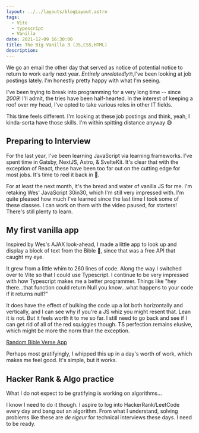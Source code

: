 ```yaml
---
layout: ../../layouts/blogLayout.astro
tags:
  - Vite
  - typescript
  - Vanilla
date: 2021-12-09 16:30:00
title: The Big Vanilla 3 (JS,CSS,HTML)
description:
---
```


We go an email the other day that served as notice of potential notice to return to work early next year. *Entirely unrelatedly*🙄,I've been looking at job postings lately. I'm honestly pretty happy with what I'm seeing.

I've been trying to break into programming for a very long time -- since _2009_! I'll admit, the tries have been half-hearted. In the interest of keeping a roof over my head, I've opted to take various roles in other IT fields.

This time feels different. I'm looking at these job postings and think, yeah, I kinda-sorta have those skills. I'm within spitting distance anyway 😅

## Preparing to Interview

For the last year, I've been learning JavaScript via learning frameworks. I've spent time in Gatsby, NextJS, Astro, & SvelteKit. It's clear that with the exception of React, these have been too far out on the cutting edge for most jobs. It's time to reel it back in 🎣.

For at least the next month, it's the bread and water of vanilla JS for me. I'm retaking Wes' JavaScript 30in30, which I'm still very impressed with. I'm quite pleased how much I've learned since the last time I took some of these classes. I can work on them with the video paused, for starters! There's still plenty to learn.

## My first vanilla app

Inspired by Wes's AJAX look-ahead, I made a little app to look up and display a block of text from the Bible 📖, since that was a free API that caught my eye.

It grew from a little whim to 260 lines of code. Along the way I switched over to Vite so that I could use Typescript. I continue to be very impressed with how Typescript makes me a better programmer. Things like "hey there...that function could return Null you know...what happens to your code if it returns null?"

It does have the effect of bulking the code up a lot both horizontally and vertically, and I can see why if you're a JS whiz you might resent that. Lean it is not. But it feels worth it to me so far. I still need to go back and see if I can get rid of all of the red squiggles though. TS perfection remains elusive, which might be more the norm than the exception.

[Random Bible Verse App](https://random-bible-verse.netlify.app)

Perhaps most gratifyingly, I whipped this up in a day's worth of work, which makes me feel good. It's simple, but it works.

## Hacker Rank & Algo practice

What I do not expect to be gratifying is working on algorithms...

I know I need to do it though. I aspire to log into HackerRank/LeetCode every day and bang out an algorithm. From what I understand, solving problems like these are _de rigeur_ for technical interviews these days. I need to be ready.

